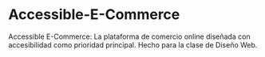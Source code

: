 # Accessible-E-Commerce
Accessible E-Commerce: La plataforma de comercio online diseñada con accesibilidad como prioridad principal. Hecho para la clase de Diseño Web.
